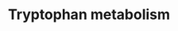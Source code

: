 ---
annotations:
- id: PW:0000054
  parent: classic metabolic pathway
  type: Pathway Ontology
  value: tryptophan metabolic pathway
- id: PW:0001280
  parent: classic metabolic pathway
  type: Pathway Ontology
  value: tryptophan biosynthetic pathway
- id: PW:0001281
  parent: classic metabolic pathway
  type: Pathway Ontology
  value: tryptophan degradation pathway
- id: PW:0001282
  parent: classic metabolic pathway
  type: Pathway Ontology
  value: kynurenine metabolic pathway
- id: CL:0000458
  parent: native cell
  type: Cell Type Ontology
  value: serotonin secreting cell
- id: PW:0000370
  parent: regulatory pathway
  type: Pathway Ontology
  value: aryl hydrocarbon receptor signaling pathway
- id: PW:0000002
  parent: classic metabolic pathway
  type: Pathway Ontology
  value: classic metabolic pathway
- id: PW:0000003
  parent: signaling pathway
  type: Pathway Ontology
  value: signaling pathway
- id: PW:0000004
  parent: regulatory pathway
  type: Pathway Ontology
  value: regulatory pathway
- id: CL:0000504
  parent: native cell
  type: Cell Type Ontology
  value: enterochromaffin-like cell
- id: CL:0000577
  parent: native cell
  type: Cell Type Ontology
  value: type EC enteroendocrine cell
- id: PW:0001238
  parent: classic metabolic pathway
  type: Pathway Ontology
  value: indoleamine and related compounds biosynthetic pathway
- id: PW:0000444
  parent: classic metabolic pathway
  type: Pathway Ontology
  value: indoleamine and related compounds metabolic pathway
authors:
- L.M.Ferrante
- MaintBot
- AlexanderPico
- Khanspers
- AdrienDefay
- Egonw
- DeSl
- Fehrhart
- Finterly
citedin:
- link: PMC7329820
  title: Citalopram-induced pathways regulation and tentative treatment-outcome-predicting
    biomarkers in lymphoblastoid cell lines from depression patients (2020)
description: 'This pathway describes the metabolism of tryptophan, an essential amino
  acid. Originally adapted from:  [https://www.genome.jp/kegg-bin/show_pathway?hsa00380
  KEGG], and expanded with information from [https://doi.org/10.1016/j.chom.2018.05.003
  Agus 2018], [https://doi.org/10.1177%2F1178646919852996 Dehhaghi 2019], and [https://doi.org/10.1093/advances/nmz127
  Gao 2020].  "The tryptophan (Trp) metabolism follows three major pathways in the
  gastrointestinal tract: 1. direct transformation of Trp, including ligands of the
  aryl hydrocarbon receptor (AhR), by the gut microbiota; 2. through the kynurenine
  pathway in both immune and epithelial cells via indoleamine 2,3-dioxygenase (IDO)
  1; 3. the serotonin (5-hydroxytryptamine [5-HT]) production pathway in enterochromaffin
  cells via Trp hydroxylase 1 (TpH1)."  [https://doi.org/10.1016/j.chom.2018.05.003
  Agus 2018].   Proteins on this pathway have targeted assays available via the [https://assays.cancer.gov/available_assays?wp_id=WP465
  CPTAC Assay Portal].'
last-edited: 2021-06-23
ndex: 332e6850-8b61-11eb-9e72-0ac135e8bacf
organisms:
- Homo sapiens
redirect_from:
- /index.php/Pathway:WP465
- /instance/WP465
- /instance/WP465_rr122957
revision: r122957
schema-jsonld:
- '@context': https://schema.org/
  '@id': https://wikipathways.github.io/pathways/WP465.html
  '@type': Dataset
  creator:
    '@type': Organization
    name: WikiPathways
  description: 'This pathway describes the metabolism of tryptophan, an essential
    amino acid. Originally adapted from:  [https://www.genome.jp/kegg-bin/show_pathway?hsa00380
    KEGG], and expanded with information from [https://doi.org/10.1016/j.chom.2018.05.003
    Agus 2018], [https://doi.org/10.1177%2F1178646919852996 Dehhaghi 2019], and [https://doi.org/10.1093/advances/nmz127
    Gao 2020].  "The tryptophan (Trp) metabolism follows three major pathways in the
    gastrointestinal tract: 1. direct transformation of Trp, including ligands of
    the aryl hydrocarbon receptor (AhR), by the gut microbiota; 2. through the kynurenine
    pathway in both immune and epithelial cells via indoleamine 2,3-dioxygenase (IDO)
    1; 3. the serotonin (5-hydroxytryptamine [5-HT]) production pathway in enterochromaffin
    cells via Trp hydroxylase 1 (TpH1)."  [https://doi.org/10.1016/j.chom.2018.05.003
    Agus 2018].   Proteins on this pathway have targeted assays available via the
    [https://assays.cancer.gov/available_assays?wp_id=WP465 CPTAC Assay Portal].'
  keywords:
  - (S)-3-Hydroxybutyryl-CoA
  - 1.5.1.-
  - 2-Amino-3-carboxymuconate
  - 2-Aminomuconate
  - 2-Oxoadipate
  - 3-Hydroxy-L-kynurenine
  - 3-Hydroxyanthranilate
  - 3-Hydroxykynurenamine
  - 4,6-Dihydroxyquinoline
  - 4,8-Dihydroxyquinoline
  - 4-(2-Amino-3-hydroxyphenyl)-2,4-dioxobutanoate
  - 4-aminobenzoic acid
  - 4.1.1.-
  - 5-Hydroxy-L-tryptophan
  - 5-Hydroxy-N-formylkynurenine
  - 5-Hydroxyindoleacetaldehyde
  - 5-Hydroxyindoleacetate
  - 5-Hydroxykynurenine
  - 5-Methoxyindoleacetate
  - 5-hydroxykynurenamine
  - 6-Hydroxymelatonin
  - AADAT
  - AANAT
  - ACAT1
  - ACMSD
  - AFMID
  - AHR
  - ALDH2
  - ALDH8A1
  - AOC1
  - AOX1
  - ASMT
  - Acetoacetyl-CoA
  - Acetyl-CoA
  - Anthranilate
  - ArAT
  - Butyrate
  - CAT
  - CYP1A1
  - Cinnavalininate
  - Crotonoyl-CoA
  - DDC
  - DLD
  - ECHS1
  - Formyl-5-hydroxykynurenamine
  - Formyl-N-acetyl-5-methoxykynurenamine
  - Formylkynurenine
  - GCDH
  - Glutaryl-CoA
  - HAAO
  - HADH
  - HDAC
  - IA
  - IDO1
  - IDO2
  - IL4I1
  - ILA
  - INDO2
  - INMT
  - IPA
  - Indican
  - Indole
  - Indole acetic glutamine
  - Indole-3-acetaldehyde
  - Indole-3-acetamide
  - Indole-3-acetate
  - Indole-3-aldehyde
  - Indolepyruvate
  - Indolyl acryloyl glycine
  - KMO
  - KYAT1
  - KYAT2
  - KYAT3
  - KYAT4
  - KYNU
  - Kynurenic Acid
  - L-Kynurenine
  - L-Tryptophan
  - MAOA
  - Melatonin
  - N-Acetylserotonin
  - N-Methylserotonin
  - N-Methyltryptamine
  - N-formylanthranilate
  - Quinaldic Acid
  - Quinolinate
  - SCFAs
  - STAT1
  - Serotonin
  - TDO2
  - TMO
  - TNA
  - TPH2
  - TpH1
  - Tryptamine
  - Tryptophol
  - Tyramine
  - Xanthurenic acid
  - acdA
  - alpha-tocopherol
  - cholate
  - fldB
  - fldC
  - fldH
  - indole-sulfonic acid
  - picolinate
  - porB
  - skatole
  license: CC0
  name: Tryptophan metabolism
seo: CreativeWork
title: Tryptophan metabolism
wpid: WP465
---